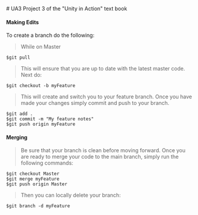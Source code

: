 #   U A 3  
 
Project 3 of the "Unity in Action" text book

#### Making Edits

To create a branch do the following:

>While on Master
```
$git pull
```
>This will ensure that you are up to date with the latest master code.
>Next do:

```
$git checkout -b myFeature
```

>This will create and switch you to your feature branch.
>Once you have made your changes simply commit and push to your branch.

```
$git add .
$git commit -m "My feature notes"
$git push origin myFeature
```

#### Merging
>Be sure that your branch is clean before moving forward.
>Once you are ready to merge your code to the main branch, simply run the following commands:

```
$git checkout Master
$git merge myFeature
$git push origin Master
```
>Then you can locally delete your branch:
```
$git branch -d myFeature
```
